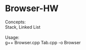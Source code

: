 # Browser-HW <br />
Concepts:<br />
Stack, Linked List<br />
<br />
Usage:<br />
g++ Browser.cpp Tab.cpp -o Browser

